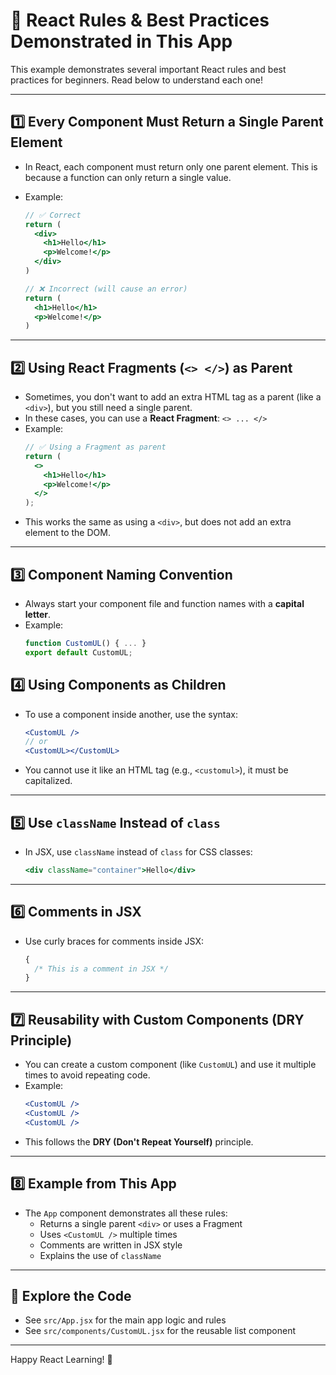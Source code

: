 # 📘 React Rules & Best Practices Demonstrated in This App

This example demonstrates several important React rules and best practices for beginners. Read below to understand each one!

---

## 1️⃣ Every Component Must Return a Single Parent Element

- In React, each component must return only one parent element. This is because a function can only return a single value.
- Example:

  ```jsx
  // ✅ Correct
  return (
    <div>
      <h1>Hello</h1>
      <p>Welcome!</p>
    </div>
  )

  // ❌ Incorrect (will cause an error)
  return (
    <h1>Hello</h1>
    <p>Welcome!</p>
  )
  ```

---

## 2️⃣ Using React Fragments (`<> </>`) as Parent

- Sometimes, you don't want to add an extra HTML tag as a parent (like a `<div>`), but you still need a single parent.
- In these cases, you can use a **React Fragment**: `<> ... </>`
- Example:
  ```jsx
  // ✅ Using a Fragment as parent
  return (
    <>
      <h1>Hello</h1>
      <p>Welcome!</p>
    </>
  );
  ```
- This works the same as using a `<div>`, but does not add an extra element to the DOM.

---

## 3️⃣ Component Naming Convention

- Always start your component file and function names with a **capital letter**.
- Example:
  ```jsx
  function CustomUL() { ... }
  export default CustomUL;
  ```

## 4️⃣ Using Components as Children

- To use a component inside another, use the syntax:
  ```jsx
  <CustomUL />
  // or
  <CustomUL></CustomUL>
  ```
- You cannot use it like an HTML tag (e.g., `<customul>`), it must be capitalized.

---

## 5️⃣ Use `className` Instead of `class`

- In JSX, use `className` instead of `class` for CSS classes:
  ```jsx
  <div className="container">Hello</div>
  ```

---

## 6️⃣ Comments in JSX

- Use curly braces for comments inside JSX:
  ```jsx
  {
    /* This is a comment in JSX */
  }
  ```

---

## 7️⃣ Reusability with Custom Components (DRY Principle)

- You can create a custom component (like `CustomUL`) and use it multiple times to avoid repeating code.
- Example:
  ```jsx
  <CustomUL />
  <CustomUL />
  <CustomUL />
  ```
- This follows the **DRY (Don't Repeat Yourself)** principle.

---

## 8️⃣ Example from This App

- The `App` component demonstrates all these rules:
  - Returns a single parent `<div>` or uses a Fragment
  - Uses `<CustomUL />` multiple times
  - Comments are written in JSX style
  - Explains the use of `className`

---

## 📂 Explore the Code

- See `src/App.jsx` for the main app logic and rules
- See `src/components/CustomUL.jsx` for the reusable list component

---

Happy React Learning! 🚀
